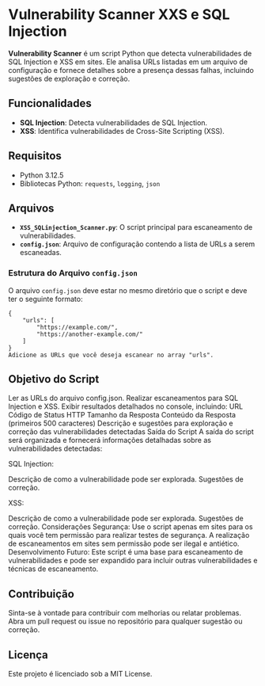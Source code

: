 # Vulnerability Scanner XXS e SQL Injection

**Vulnerability Scanner** é um script Python que detecta vulnerabilidades de SQL Injection e XSS em sites. Ele analisa URLs listadas em um arquivo de configuração e fornece detalhes sobre a presença dessas falhas, incluindo sugestões de exploração e correção.

## Funcionalidades

- **SQL Injection**: Detecta vulnerabilidades de SQL Injection.
- **XSS**: Identifica vulnerabilidades de Cross-Site Scripting (XSS).

## Requisitos

- Python 3.12.5
- Bibliotecas Python: `requests`, `logging`, `json`


## Arquivos

- **`XSS_SQLinjection_Scanner.py`**: O script principal para escaneamento de vulnerabilidades.
- **`config.json`**: Arquivo de configuração contendo a lista de URLs a serem escaneadas.

### Estrutura do Arquivo `config.json`

O arquivo `config.json` deve estar no mesmo diretório que o script e deve ter o seguinte formato:

```
{
    "urls": [
        "https://example.com/",
        "https://another-example.com/"
    ]
}
Adicione as URLs que você deseja escanear no array "urls".
```

## Objetivo do Script

Ler as URLs do arquivo config.json.
Realizar escaneamentos para SQL Injection e XSS.
Exibir resultados detalhados no console, incluindo:
URL
Código de Status HTTP
Tamanho da Resposta
Conteúdo da Resposta (primeiros 500 caracteres)
Descrição e sugestões para exploração e correção das vulnerabilidades detectadas
Saída do Script
A saída do script será organizada e fornecerá informações detalhadas sobre as vulnerabilidades detectadas:

SQL Injection:

Descrição de como a vulnerabilidade pode ser explorada.
Sugestões de correção.

XSS:

Descrição de como a vulnerabilidade pode ser explorada.
Sugestões de correção.
Considerações
Segurança: Use o script apenas em sites para os quais você tem permissão para realizar testes de segurança. A realização de escaneamentos em sites sem permissão pode ser ilegal e antiético.
Desenvolvimento Futuro: Este script é uma base para escaneamento de vulnerabilidades e pode ser expandido para incluir outras vulnerabilidades e técnicas de escaneamento.

## Contribuição

Sinta-se à vontade para contribuir com melhorias ou relatar problemas. Abra um pull request ou issue no repositório para qualquer sugestão ou correção.

## Licença

Este projeto é licenciado sob a MIT License.
